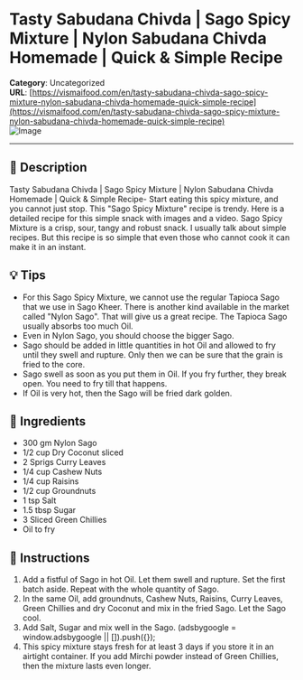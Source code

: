 # Tasty Sabudana Chivda | Sago Spicy Mixture | Nylon Sabudana Chivda Homemade | Quick & Simple Recipe

**Category**: Uncategorized  
**URL**: [https://vismaifood.com/en/tasty-sabudana-chivda-sago-spicy-mixture-nylon-sabudana-chivda-homemade-quick-simple-recipe](https://vismaifood.com/en/tasty-sabudana-chivda-sago-spicy-mixture-nylon-sabudana-chivda-homemade-quick-simple-recipe)  
![Image](https://vismaifood.com/storage/app/uploads/public/179/a27/473/thumb__1200_0_0_0_auto.jpg)

---

## 📝 Description
Tasty Sabudana Chivda | Sago Spicy Mixture | Nylon Sabudana Chivda Homemade | Quick & Simple Recipe- Start eating this spicy mixture, and you cannot just stop. This "Sago Spicy Mixture" recipe is trendy. Here is a detailed recipe for this simple snack with images and a video. Sago Spicy Mixture is a crisp, sour, tangy and robust snack. I usually talk about simple recipes. But this recipe is so simple that even those who cannot cook it can make it in an instant.

## 💡 Tips
- For this Sago Spicy Mixture, we cannot use the regular Tapioca Sago that we use in Sago Kheer. There is another kind available in the market called "Nylon Sago". That will give us a great recipe. The Tapioca Sago usually absorbs too much Oil.
- Even in Nylon Sago, you should choose the bigger Sago.
- Sago should be added in little quantities in hot Oil and allowed to fry until they swell and rupture. Only then we can be sure that the grain is fried to the core.
- Sago swell as soon as you put them in Oil. If you fry further, they break open. You need to fry till that happens.
- If Oil is very hot, then the Sago will be fried dark golden.

## 🧂 Ingredients
- 300 gm Nylon Sago
- 1/2 cup Dry Coconut sliced
- 2 Sprigs Curry Leaves
- 1/4 cup Cashew Nuts
- 1/4 cup Raisins
- 1/2 cup Groundnuts
- 1 tsp Salt
- 1.5 tbsp Sugar
- 3 Sliced Green Chillies
- Oil to fry

## 🍳 Instructions
1. Add a fistful of Sago in hot Oil. Let them swell and rupture. Set the first batch aside. Repeat with the whole quantity of Sago.
2. In the same Oil, add groundnuts, Cashew Nuts, Raisins, Curry Leaves, Green Chillies and dry Coconut and mix in the fried Sago. Let the Sago cool.
3. Add Salt, Sugar and mix well in the Sago. (adsbygoogle = window.adsbygoogle || []).push({});
4. This spicy mixture stays fresh for at least 3 days if you store it in an airtight container. If you add Mirchi powder instead of Green Chillies, then the mixture lasts even longer.


